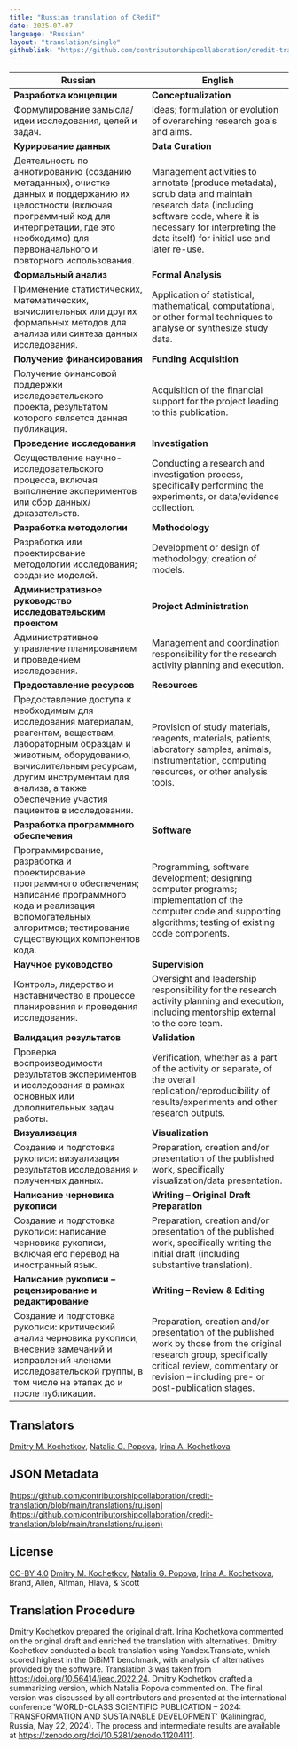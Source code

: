 ```yaml
---
title: "Russian translation of CRediT"
date: 2025-07-07
language: "Russian"
layout: "translation/single"
githublink: "https://github.com/contributorshipcollaboration/credit-translation/blob/main/translations/ru.json"
---
```


| Russian | English |
| --- | --- |
| **Разработка концепции** | **Conceptualization** |
| Формулирование замысла/идеи исследования, целей и задач. | Ideas; formulation or evolution of overarching research goals and aims. |
| **Курирование данных** | **Data Curation** |
| Деятельность по аннотированию (созданию метаданных), очистке данных и поддержанию их целостности (включая программный код для интерпретации, где это необходимо) для первоначального и повторного использования. | Management activities to annotate (produce metadata), scrub data and maintain research data (including software code, where it is necessary for interpreting the data itself) for initial use and later re-use. |
| **Формальный анализ** | **Formal Analysis** |
| Применение статистических, математических, вычислительных или других формальных методов для анализа или синтеза данных исследования. | Application of statistical, mathematical, computational, or other formal techniques to analyse or synthesize study data. |
| **Получение финансирования** | **Funding Acquisition** |
| Получение финансовой поддержки исследовательского проекта, результатом которого является данная публикация. | Acquisition of the financial support for the project leading to this publication. |
| **Проведение исследования** | **Investigation** |
| Осуществление научно-исследовательского процесса, включая выполнение экспериментов или сбор данных/доказательств. | Conducting a research and investigation process, specifically performing the experiments, or data/evidence collection. |
| **Разработка методологии** | **Methodology** |
| Разработка или проектирование методологии исследования; создание моделей. | Development or design of methodology; creation of models. |
| **Административное руководство исследовательским проектом** | **Project Administration** |
| Административное управление планированием и проведением исследования. | Management and coordination responsibility for the research activity planning and execution. |
| **Предоставление ресурсов** | **Resources** |
| Предоставление доступа к необходимым для исследования материалам, реагентам, веществам, лабораторным образцам и животным, оборудованию, вычислительным ресурсам, другим инструментам для анализа, а также обеспечение участия пациентов в исследовании. | Provision of study materials, reagents, materials, patients, laboratory samples, animals, instrumentation, computing resources, or other analysis tools. |
| **Разработка программного обеспечения** | **Software** |
| Программирование, разработка и проектирование программного обеспечения; написание программного кода и реализация вспомогательных алгоритмов; тестирование существующих компонентов кода. | Programming, software development; designing computer programs; implementation of the computer code and supporting algorithms; testing of existing code components. |
| **Научное руководство** | **Supervision** |
| Контроль, лидерство и наставничество в процессе планирования и проведения исследования. | Oversight and leadership responsibility for the research activity planning and execution, including mentorship external to the core team. |
| **Валидация результатов** | **Validation** |
| Проверка воспроизводимости результатов экспериментов и исследования в рамках основных или дополнительных задач работы. | Verification, whether as a part of the activity or separate, of the overall replication/reproducibility of results/experiments and other research outputs. |
| **Визуализация** | **Visualization** |
| Создание и подготовка рукописи: визуализация результатов исследования и полученных данных. | Preparation, creation and/or presentation of the published work, specifically visualization/data presentation. |
| **Написание черновика рукописи** | **Writing – Original Draft Preparation** |
| Создание и подготовка рукописи: написание черновика рукописи, включая его перевод на иностранный язык. | Preparation, creation and/or presentation of the published work, specifically writing the initial draft (including substantive translation). |
| **Написание рукописи – рецензирование и редактирование** | **Writing – Review & Editing** |
| Создание и подготовка рукописи: критический анализ черновика рукописи, внесение замечаний и исправлений членами исследовательской группы, в том числе на этапах до и после публикации. | Preparation, creation and/or presentation of the published work by those from the original research group, specifically critical review, commentary or revision – including pre- or post-publication stages. |

## Translators

[Dmitry M. Kochetkov](https://orcid.org/0000-0001-7890-7532), [Natalia G. Popova](https://orcid.org/0000-0001-7856-5413), [Irina A. Kochetkova](https://orcid.org/0000-0002-1594-427X)

## JSON Metadata

[https://github.com/contributorshipcollaboration/credit-translation/blob/main/translations/ru.json](https://github.com/contributorshipcollaboration/credit-translation/blob/main/translations/ru.json)

## License

[CC-BY 4.0](https://creativecommons.org/licenses/by/4.0/) [Dmitry M. Kochetkov](https://orcid.org/0000-0001-7890-7532), [Natalia G. Popova](https://orcid.org/0000-0001-7856-5413), [Irina A. Kochetkova](https://orcid.org/0000-0002-1594-427X), Brand, Allen, Altman, Hlava, & Scott

## Translation Procedure

Dmitry Kochetkov prepared the original draft. Irina Kochetkova commented on the original draft and enriched the translation with alternatives. Dmitry Kochetkov conducted a back translation using Yandex.Translate, which scored highest in the DiBiMT benchmark, with analysis of alternatives provided by the software. Translation 3 was taken from https://doi.org/10.56414/jeac.2022.24. Dmitry Kochetkov drafted a summarizing version, which Natalia Popova commented on. The final version was discussed by all contributors and presented at the international conference 'WORLD-CLASS SCIENTIFIC PUBLICATION – 2024: TRANSFORMATION AND SUSTAINABLE DEVELOPMENT' (Kaliningrad, Russia, May 22, 2024). The process and intermediate results are available at https://zenodo.org/doi/10.5281/zenodo.11204111.